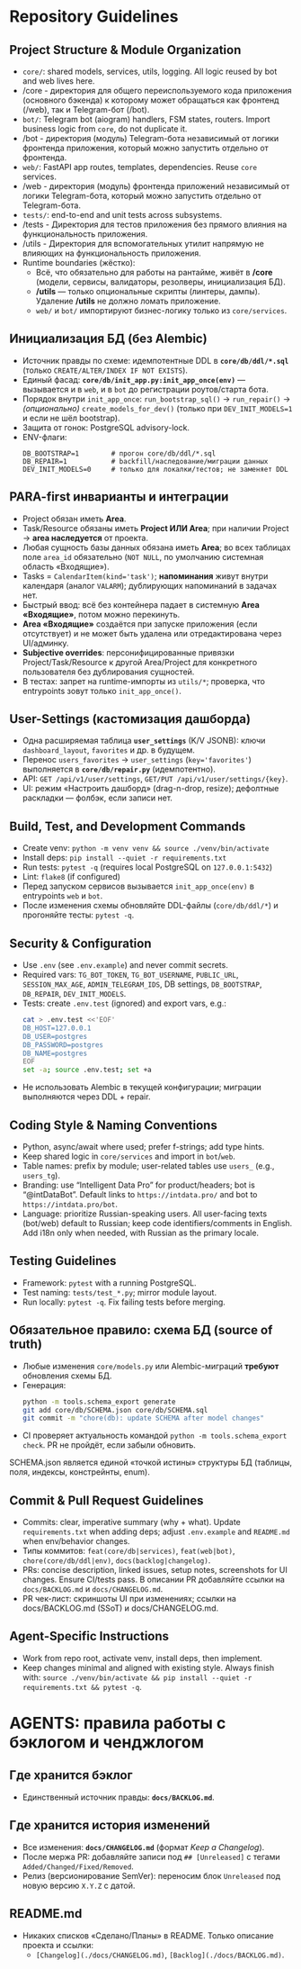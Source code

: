 # Repository Guidelines

## Project Structure & Module Organization
- `core/`: shared models, services, utils, logging. All logic reused by bot and web lives here.
- /core - директория для общего переиспользуемого кода приложения (основного бэкенда) к которому может обращаться как фронтенд (/web), так и Telegram-бот (/bot).
- `bot/`: Telegram bot (aiogram) handlers, FSM states, routers. Import business logic from `core`, do not duplicate it.
- /bot - директория (модуль) Telegram-бота независимый от логики фронтенда приложения, который можно запустить отдельно от фронтенда.
- `web/`: FastAPI app routes, templates, dependencies. Reuse `core` services.
- /web - директория (модуль) фронтенда приложений независимый от логики Telegram-бота, который можно запустить отдельно от Telegram-бота.
- `tests/`: end-to-end and unit tests across subsystems.
- /tests - Директория для тестов приложения без прямого влияния на функциональность приложения.
- /utils - Директория для вспомогательных утилит напрямую не влияющих на функциональность приложения.
- Runtime boundaries (жёстко):
  - Всё, что обязательно для работы на рантайме, живёт в **/core** (модели, сервисы, валидаторы, резолверы, инициализация БД).
  - **/utils** — только опциональные скрипты (линтеры, дампы). Удаление **/utils** не должно ломать приложение.
  - `web/` и `bot/` импортируют бизнес-логику только из `core/services`.

## Инициализация БД (без Alembic)
- Источник правды по схеме: идемпотентные DDL в **`core/db/ddl/*.sql`** (только `CREATE/ALTER/INDEX IF NOT EXISTS`).
- Единый фасад: **`core/db/init_app.py:init_app_once(env)`** — вызывается и в `web`, и в `bot` до регистрации роутов/старта бота.
- Порядок внутри `init_app_once`: `run_bootstrap_sql()` → `run_repair()` → *(опционально)* `create_models_for_dev()` (только при `DEV_INIT_MODELS=1` и если не шёл bootstrap).
- Защита от гонок: PostgreSQL advisory-lock.
- ENV-флаги:
  ```
  DB_BOOTSTRAP=1        # прогон core/db/ddl/*.sql
  DB_REPAIR=1           # backfill/наследование/миграции данных
  DEV_INIT_MODELS=0     # только для локалки/тестов; не заменяет DDL
  ```

## PARA-first инварианты и интеграции
- Project обязан иметь **Area**.
- Task/Resource обязаны иметь **Project ИЛИ Area**; при наличии Project → **area наследуется** от проекта.
- Любая сущность базы данных обязана иметь **Area**; во всех таблицах поле `area_id` обязательно (`NOT NULL`, по умолчанию системная область «Входящие»).
- Tasks = `CalendarItem(kind='task')`; **напоминания** живут внутри календаря (аналог `VALARM`); дублирующих напоминаний в задачах нет.
- Быстрый ввод: всё без контейнера падает в системную **Area «Входящие»**, потом можно перекинуть.
- **Area «Входящие»** создаётся при запуске приложения (если отсутствует) и не может быть удалена или отредактирована через UI/админку.
- **Subjective overrides**: персонифицированные привязки Project/Task/Resource к другой Area/Project для конкретного пользователя без дублирования сущностей.
- В тестах: запрет на runtime-импорты из `utils/*`; проверка, что entrypoints зовут только `init_app_once()`.

## User-Settings (кастомизация дашборда)
- Одна расширяемая таблица **`user_settings`** (K/V JSONB): ключи `dashboard_layout`, `favorites` и др. в будущем.
- Перенос `users_favorites` → `user_settings` (`key='favorites'`) выполняется в **`core/db/repair.py`** (идемпотентно).
- API: `GET /api/v1/user/settings`, `GET/PUT /api/v1/user/settings/{key}`.
- UI: режим «Настроить дашборд» (drag-n-drop, resize); дефолтные раскладки — фолбэк, если записи нет.

## Build, Test, and Development Commands
- Create venv: `python -m venv venv && source ./venv/bin/activate`
- Install deps: `pip install --quiet -r requirements.txt`
- Run tests: `pytest -q` (requires local PostgreSQL on `127.0.0.1:5432`)
- Lint: `flake8` (if configured)
- Перед запуском сервисов вызывается `init_app_once(env)` в entrypoints `web` и `bot`.
- После изменения схемы обновляйте DDL-файлы (`core/db/ddl/*`) и прогоняйте тесты: `pytest -q`.

## Security & Configuration
- Use `.env` (see `.env.example`) and never commit secrets.
- Required vars: `TG_BOT_TOKEN`, `TG_BOT_USERNAME`, `PUBLIC_URL`, `SESSION_MAX_AGE`, `ADMIN_TELEGRAM_IDS`, DB settings, `DB_BOOTSTRAP`, `DB_REPAIR`, `DEV_INIT_MODELS`.
- Tests: create `.env.test` (ignored) and export vars, e.g.:
  ```bash
  cat > .env.test <<'EOF'
  DB_HOST=127.0.0.1
  DB_USER=postgres
  DB_PASSWORD=postgres
  DB_NAME=postgres
  EOF
  set -a; source .env.test; set +a
  ```
- Не использовать Alembic в текущей конфигурации; миграции выполняются через DDL + repair.

## Coding Style & Naming Conventions
- Python, async/await where used; prefer f-strings; add type hints.
- Keep shared logic in `core/services` and import in `bot`/`web`.
- Table names: prefix by module; user-related tables use `users_` (e.g., `users_tg`).
- Branding: use “Intelligent Data Pro” for product/headers; bot is “@intDataBot”. Default links to `https://intdata.pro/` and bot to `https://intdata.pro/bot`.
- Language: prioritize Russian-speaking users. All user-facing texts (bot/web) default to Russian; keep code identifiers/comments in English. Add i18n only when needed, with Russian as the primary locale.

## Testing Guidelines
- Framework: `pytest` with a running PostgreSQL.
- Test naming: `tests/test_*.py`; mirror module layout.
- Run locally: `pytest -q`. Fix failing tests before merging.

## Обязательное правило: схема БД (source of truth)

- Любые изменения `core/models.py` или Alembic-миграций **требуют** обновления схемы БД.
- Генерация:
  ```bash
  python -m tools.schema_export generate
  git add core/db/SCHEMA.json core/db/SCHEMA.sql
  git commit -m "chore(db): update SCHEMA after model changes"
  ```
- CI проверяет актуальность командой `python -m tools.schema_export check`. PR не пройдёт, если забыли обновить.

SCHEMA.json является единой «точкой истины» структуры БД (таблицы, поля, индексы, констрейнты, enum).

## Commit & Pull Request Guidelines
- Commits: clear, imperative summary (why + what). Update `requirements.txt` when adding deps; adjust `.env.example` and `README.md` when env/behavior changes.
- Типы коммитов: `feat(core/db|services)`, `feat(web|bot)`, `chore(core/db/ddl|env)`, `docs(backlog|changelog)`.
- PRs: concise description, linked issues, setup notes, screenshots for UI changes. Ensure CI/tests pass. В описании PR добавляйте ссылки на `docs/BACKLOG.md` и `docs/CHANGELOG.md`.
- PR чек-лист: скриншоты UI при изменениях; ссылки на docs/BACKLOG.md (SSoT) и docs/CHANGELOG.md.

## Agent-Specific Instructions
- Work from repo root, activate venv, install deps, then implement.
- Keep changes minimal and aligned with existing style. Always finish with: `source ./venv/bin/activate && pip install --quiet -r requirements.txt && pytest -q`.

# AGENTS: правила работы с бэклогом и ченджлогом

## Где хранится бэклог
- Единственный источник правды: **`docs/BACKLOG.md`**.

## Где хранится история изменений
- Все изменения: **`docs/CHANGELOG.md`** (формат *Keep a Changelog*).
- После мержа PR: добавляйте записи под `## [Unreleased]` с тегами `Added/Changed/Fixed/Removed`.
- Релиз (версионирование SemVer): переносим блок `Unreleased` под новую версию `X.Y.Z` с датой.

## README.md
- Никаких списков «Сделано/Планы» в README. Только описание проекта и ссылки:
  - `[Changelog](./docs/CHANGELOG.md)`, `[Backlog](./docs/BACKLOG.md)`.
